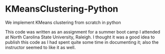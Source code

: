 # KMeansClustering-Python
 We implement KMeans clustering from scratch in python

This code was written as an assignment for a summer boot camp I attended at North Carolina State University, Raleigh.
I thought it was a good idea to publish this code as I had spent quite some time in documenting it; also the instructor seemed to like it as well.